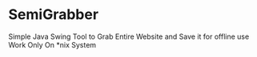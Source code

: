 # SemiGrabber
Simple Java Swing Tool to Grab Entire Website and Save it for offline use Work Only On *nix System
